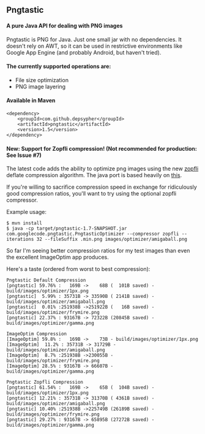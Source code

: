 ## Pngtastic

#### A pure Java API for dealing with PNG images

Pngtastic is PNG for Java. Just one small jar with no dependencies. It doesn't rely on AWT, so it can be used in restrictive environments like Google App Engine (and probably Android, but haven't tried).

#### The currently supported operations are:
- File size optimization
- PNG image layering

#### Available in Maven
    <dependency>
        <groupId>com.github.depsypher</groupId>
        <artifactId>pngtastic</artifactId>
        <version>1.5</version>
    </dependency>

#### New: Support for Zopfli compression! (Not recommended for production: See Issue #7)
The latest code adds the ability to optimize png images using the new [zopfli](https://code.google.com/p/zopfli/) deflate compression algorithm. The java port is based heavily on [this](https://github.com/eustas/CafeUndZopfli).

If you're willing to sacrifice compression speed in exchange for ridiculously good compression ratios, you'll want to try using the optional zopfli compressor.

Example usage:

    $ mvn install
    $ java -cp target/pngtastic-1.7-SNAPSHOT.jar com.googlecode.pngtastic.PngtasticOptimizer --compressor zopfli --iterations 32 --fileSuffix .min.png images/optimizer/amigaball.png

So far I'm seeing better compression ratios for my test images than even the excellent ImageOptim app produces.

Here's a taste (ordered from worst to best compression):

    Pngtastic Default Compression
    [pngtastic] 59.76% :   169B ->    68B (  101B saved) - build/images/optimizer/1px.png
    [pngtastic]  5.99% : 35731B -> 33590B ( 2141B saved) - build/images/optimizer/amigaball.png
    [pngtastic]  0.01% :251938B ->251922B (   16B saved) - build/images/optimizer/frymire.png
    [pngtastic] 22.37% : 93167B -> 72322B (20845B saved) - build/images/optimizer/gamma.png

    ImageOptim Compression
    [ImageOptim] 59.8% :   169B ->    73B - build/images/optimizer/1px.png
    [ImageOptim]  11.2% : 35731B -> 31729B - build/images/optimizer/amigaball.png
    [ImageOptim]  8.7% :251938B ->230055B - build/images/optimizer/frymire.png
    [ImageOptim] 28.5% : 93167B -> 66607B - build/images/optimizer/gamma.png

    Pngtastic Zopfli Compression
    [pngtastic] 61.54% :   169B ->    65B (  104B saved) - build/images/optimizer/1px.png
    [pngtastic] 12.21% : 35731B -> 31370B ( 4361B saved) - build/images/optimizer/amigaball.png
    [pngtastic] 10.40% :251938B ->225749B (26189B saved) - build/images/optimizer/frymire.png
    [pngtastic] 29.27% : 93167B -> 65895B (27272B saved) - build/images/optimizer/gamma.png
